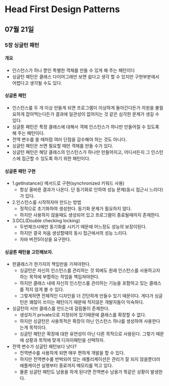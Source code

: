 # Head First Design Patterns

## 07월 21일

### 5장 싱글턴 패턴

#### 개요
- 인스턴스가 하나 뿐인 특별한 객체를 만들 수 있게 해 주는 패턴이다
- 싱글턴 패턴은 클래스 다이어그래만 보면 쉽다고 생각 할 수 있지만 구현부분에서 어렵다고 생각될 수도 있다.

#### 싱글톤 패턴
- 인스턴스를 두 개 이상 만들게 되면 프로그램이 이상하게 돌아간다든가 자원을 불필요하게 잡아먹는다든가 결과에 일관성이 없어지는 것 같은 심각한 문제가 생길 수 있다.
- 싱글톤 패턴은 특정 클래스에 대해서 객체 인스턴스가 하나만 만들어질 수 있도록 해 주는 패턴이다.
- 전역 변수를 쓸 때처럼 여러 단점을 감수해야 하는 것도 아니다.
- 싱글턴 패턴은 쓰면 필요할 때만 객체를 만들 수가 있다.
- 싱글턴 패턴은 해당 클래스의 인스턴스가 하나만 만들어지고, 어디서든지 그 인스턴스에 접근할 수 있도록 하기 위한 패턴이다.

#### 싱글톤 패턴 구현
- 1.getInstance() 메서드로 구현(synchronized 키워드 사용)
    - 항상 올바른 결과가 나온다. 단 동기화로 인하여 성능 문제(동시 접근시 느리다)가 있다.
- 2.인스턴스를 시작하자마 만드는 방법
    - 정적으로 초기화하여 생성한다. 동기화 문제가 필요하지 않다.
    - 하지만 사용하지 않을때도 생성되어 있고 프로그램이 종료될때까지 존재한다.
- 3.DCL(Double checking locking)
    - 두번체크시에만 동기화를 시키기 때문에 어느정도 성능의 보장이된다.
    - 하지만 결국 처음 생성할때의 동시 접근에서의 성능 느리다.
    - 자바 버전5이상을 요구한다.

#### 싱글톤 패턴을 고민해보자.
- 한클래스가 한가지의 책임만을 가져야한다.
    - 싱글턴은 자신의 인스턴스를 관리하는 것 외에도 원래 인스턴스를 사용하고자 하는 목적에 부합하는 작업을 책임져야한다.
    - 하지만 클래스 내에 자신의 인스턴스를 관리하는 기능을 포함하고 있는 클래스를 적지 않게 볼 수 있다.
    - 그렇게하면 전체적인 디자인을 더 간단하게 만들수 있기 때문이다. 게다가 싱글턴은 꽤많이 쓰이는 패턴이기 때문에 적지않은 개발자들이 익숙하다.
- 싱글턴의 서브 클래스를 만드는데 걸림돌이 존재한다.
    - 생성자가 private으로 지정되어 있기때문에 클래스를 확장할 수 없다.
    - 하지만 싱글턴은 사용목적은 확장이 아닌 인스턴스 하나를 생성하여 사용한다는게 목적이다. 
    - 싱글턴 패턴은 확장에 대한 유연성이 아닌 다른 목적으로 사용된다. 그렇기 때문에 상황과 목적에 맞게 디자이패턴을 선택하자.
- 전역 변수가 싱글턴 패턴보다 낫다?
    - 전역변수를 사용하게 되면 매우 편하게 개발을 할 수 있다.
    - 하지만 전역변수롤 번벅되어 있는 애플리케이션은 관리가 잘 되지 않을뿐더러 애플케이션 실행부터 종료까지 메모리를 먹고 있다.
    - 물론 싱글턴 패턴도 남용을 하게 된다면 전역변수 남용가 똑같은 상황이 발생한다.
